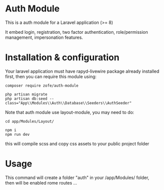 # Auth Module

This is a auth module for a Laravel application (>= 8) 

It embed login, registration, two factor authentication, role/permission management, impersonation features.


# Installation & configuration 

Your laravel application must have rapyd-livewire package already installed first, then you can require this module using: 
```
composer require zofe/auth-module

php artisan migrate 
php artisan db:seed --class="App\\Modules\\Auth\\Database\\Seeders\\AuthSeeder"
```
Note that auth module use layout-module, you may need to do:

```
cd app/Modules/Layout/

npm i
npm run dev
```

this will compile scss and copy css assets to your public project folder


# Usage
This command will create a folder "auth" in your /app/Modules/ folder,   
then will be enabled rome routes ...

